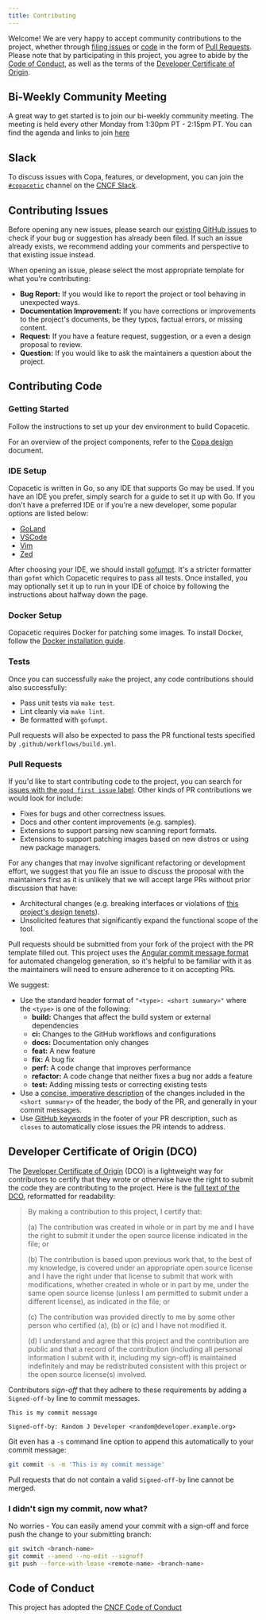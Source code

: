 ```yaml
---
title: Contributing
---
```


Welcome! We are very happy to accept community contributions to the project, whether through [filing issues](#contributing-issues) or [code](#contributing-code) in the form of [Pull Requests](#pull-requests). Please note that by participating in this project, you agree to abide by the [Code of Conduct](./code-of-conduct.md), as well as the terms of the [Developer Certificate of Origin](#developer-certificate-of-origin-dco).

## Bi-Weekly Community Meeting
A great way to get started is to join our bi-weekly community meeting. The meeting is held every other Monday from 1:30pm PT - 2:15pm PT. You can find the agenda and links to join [here](https://docs.google.com/document/d/1QdskbeCtgKcdWYHI6EXkLFxyzTCyVT6e8MgB3CaAhWI/edit?usp=sharing)

## Slack
To discuss issues with Copa, features, or development, you can join the [`#copacetic`](https://cloud-native.slack.com/archives/C071UU5QDKJ) channel on the [CNCF Slack](https://communityinviter.com/apps/cloud-native/cncf).

## Contributing Issues

Before opening any new issues, please search our [existing GitHub issues](https://github.com/project-copacetic/copacetic/issues) to check if your bug or suggestion has already been filed. If such an issue already exists, we recommend adding your comments and perspective to that existing issue instead.

When opening an issue, please select the most appropriate template for what you're contributing:

* **Bug Report:** If you would like to report the project or tool behaving in unexpected ways.
* **Documentation Improvement:** If you have corrections or improvements to the project's documents, be they typos, factual errors, or missing content.
* **Request:** If you have a feature request, suggestion, or a even a design proposal to review.
* **Question:** If you would like to ask the maintainers a question about the project.

## Contributing Code

### Getting Started

Follow the instructions to set up your dev environment to build Copacetic.

For an overview of the project components, refer to the [Copa design](./design.md) document.

### IDE Setup

Copacetic is written in Go, so any IDE that supports Go may be used. If you have an IDE you prefer, simply search for a guide to set it up with Go. If you don't have a preferred IDE or if you're a new developer, some popular options are listed below:

* [GoLand](https://www.jetbrains.com/help/go/quick-start-guide-goland.html)
* [VSCode](https://code.visualstudio.com/docs/languages/go)
* [Vim](https://github.com/fatih/vim-go)
* [Zed](https://zed.dev/docs/languages/go)

After choosing your IDE, we should install [gofumpt](https://github.com/mvdan/gofumpt). It's a stricter formatter than `gofmt` which Copacetic requires to pass all tests. Once installed, you may optionally set it up to run in your IDE of choice by following the instructions about halfway down the page.

### Docker Setup

Copacetic requires Docker for patching some images. To install Docker, follow the [Docker installation guide](https://docs.docker.com/engine/install/).

### Tests

Once you can successfully `make` the project, any code contributions should also successfully:

* Pass unit tests via `make test`.
* Lint cleanly via `make lint`.
* Be formatted with `gofumpt`.

Pull requests will also be expected to pass the PR functional tests specified by `.github/workflows/build.yml`.

### Pull Requests

If you'd like to start contributing code to the project, you can search for [issues with the `good first issue` label](https://github.com/project-copacetic/copacetic/labels/good%20first%20issue). Other kinds of PR contributions we would look for include:

* Fixes for bugs and other correctness issues.
* Docs and other content improvements (e.g. samples).
* Extensions to support parsing new scanning report formats.
* Extensions to support patching images based on new distros or using new package managers.

For any changes that may involve significant refactoring or development effort, we suggest that you file an issue to discuss the proposal with the maintainers first as it is unlikely that we will accept large PRs without prior discussion that have:

* Architectural changes (e.g. breaking interfaces or violations of [this project's design tenets](./design.md#design-tenets)).
* Unsolicited features that significantly expand the functional scope of the tool.

Pull requests should be submitted from your fork of the project with the PR template filled out. This project uses the [Angular commit message format](https://github.com/angular/angular/blob/main/CONTRIBUTING.md#-commit-message-format) for automated changelog generation, so it's helpful to be familiar with it as the maintainers will need to ensure adherence to it on accepting PRs.

We suggest:

* Use the standard header format of `"<type>: <short summary>"` where the `<type>` is one of the following:
  * **build:** Changes that affect the build system or external dependencies
  * **ci:** Changes to the GitHub workflows and configurations
  * **docs:** Documentation only changes
  * **feat:** A new feature
  * **fix:** A bug fix
  * **perf:** A code change that improves performance
  * **refactor:** A code change that neither fixes a bug nor adds a feature
  * **test:** Adding missing tests or correcting existing tests
* Use a [concise, imperative description](https://tbaggery.com/2008/04/19/a-note-about-git-commit-messages.html) of the changes included in the `<short summary>` of the header, the body of the PR, and generally in your commit messages.
* Use [GitHub keywords](https://docs.github.com/en/get-started/writing-on-github/working-with-advanced-formatting/using-keywords-in-issues-and-pull-requests) in the footer of your PR description, such as `closes` to automatically close issues the PR intends to address.

## Developer Certificate of Origin (DCO)

The [Developer Certificate of Origin](https://wiki.linuxfoundation.org/dco) (DCO) is a lightweight way for contributors to certify that they wrote or otherwise have the right to submit the code they are contributing to the project. Here is the [full text of the DCO](https://developercertificate.org/), reformatted for readability:

> By making a contribution to this project, I certify that:
>
> (a) The contribution was created in whole or in part by me and I
> have the right to submit it under the open source license
> indicated in the file; or
>
> (b) The contribution is based upon previous work that, to the best
> of my knowledge, is covered under an appropriate open source
> license and I have the right under that license to submit that
> work with modifications, whether created in whole or in part
> by me, under the same open source license (unless I am
> permitted to submit under a different license), as indicated
> in the file; or
>
> (c) The contribution was provided directly to me by some other
> person who certified (a), (b) or (c) and I have not modified
> it.
>
> (d) I understand and agree that this project and the contribution
> are public and that a record of the contribution (including all
> personal information I submit with it, including my sign-off) is
> maintained indefinitely and may be redistributed consistent with
> this project or the open source license(s) involved.

Contributors _sign-off_ that they adhere to these requirements by adding a `Signed-off-by` line to commit messages.

```text
This is my commit message

Signed-off-by: Random J Developer <random@developer.example.org>
```

Git even has a `-s` command line option to append this automatically to your commit message:

```bash
git commit -s -m 'This is my commit message'
```

Pull requests that do not contain a valid `Signed-off-by` line cannot be merged.

### I didn't sign my commit, now what?

No worries - You can easily amend your commit with a sign-off and force push the change to your submitting branch:

```bash
git switch <branch-name>
git commit --amend --no-edit --signoff
git push --force-with-lease <remote-name> <branch-name>
```

## Code of Conduct

This project has adopted the [CNCF Code of Conduct](../../CODE_OF_CONDUCT)